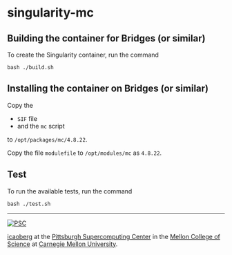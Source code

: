 # singularity-mc

## Building the container for Bridges (or similar)
To create the Singularity container, run the command

```
bash ./build.sh
```

## Installing the container on Bridges (or similar)
Copy the

* `SIF` file
* and the `mc` script

to `/opt/packages/mc/4.8.22`.

Copy the file `modulefile` to `/opt/modules/mc` as `4.8.22`.

## Test
To run the available tests, run the command


```
bash ./test.sh
```

---
[![PSC](http://www.andrew.cmu.edu/user/icaoberg/images/logos/psc.png)](http://www.psc.edu)

[icaoberg](http://www.andrew.cmu.edu/~icaoberg) at the [Pittsburgh Supercomputing Center](http://www.psc.edu) in the [Mellon College of Science](https://www.cmu.edu/mcs/) at [Carnegie Mellon University](http://www.cmu.edu).
